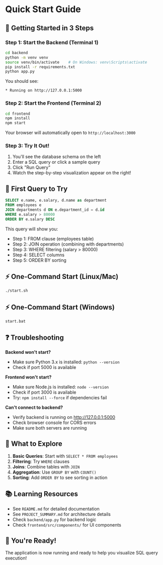 # Quick Start Guide

## 🚀 Getting Started in 3 Steps

### Step 1: Start the Backend (Terminal 1)

```bash
cd backend
python -m venv venv
source venv/bin/activate    # On Windows: venv\Scripts\activate
pip install -r requirements.txt
python app.py
```

You should see:
```
* Running on http://127.0.0.1:5000
```

### Step 2: Start the Frontend (Terminal 2)

```bash
cd frontend
npm install
npm start
```

Your browser will automatically open to `http://localhost:3000`

### Step 3: Try It Out!

1. You'll see the database schema on the left
2. Enter a SQL query or click a sample query
3. Click "Run Query"
4. Watch the step-by-step visualization appear on the right!

## 📝 First Query to Try

```sql
SELECT e.name, e.salary, d.name as department 
FROM employees e 
JOIN departments d ON e.department_id = d.id
WHERE e.salary > 80000
ORDER BY e.salary DESC
```

This query will show you:
- Step 1: FROM clause (employees table)
- Step 2: JOIN operation (combining with departments)
- Step 3: WHERE filtering (salary > 80000)
- Step 4: SELECT columns
- Step 5: ORDER BY sorting

## ⚡ One-Command Start (Linux/Mac)

```bash
./start.sh
```

## ⚡ One-Command Start (Windows)

```batch
start.bat
```

## ❓ Troubleshooting

**Backend won't start?**
- Make sure Python 3.x is installed: `python --version`
- Check if port 5000 is available

**Frontend won't start?**
- Make sure Node.js is installed: `node --version`
- Check if port 3000 is available
- Try: `npm install --force` if dependencies fail

**Can't connect to backend?**
- Verify backend is running on http://127.0.0.1:5000
- Check browser console for CORS errors
- Make sure both servers are running

## 🎯 What to Explore

1. **Basic Queries**: Start with `SELECT * FROM employees`
2. **Filtering**: Try `WHERE` clauses
3. **Joins**: Combine tables with `JOIN`
4. **Aggregation**: Use `GROUP BY` with `COUNT()`
5. **Sorting**: Add `ORDER BY` to see sorting in action

## 📚 Learning Resources

- See `README.md` for detailed documentation
- See `PROJECT_SUMMARY.md` for architecture details
- Check `backend/app.py` for backend logic
- Check `frontend/src/components/` for UI components

## 🎉 You're Ready!

The application is now running and ready to help you visualize SQL query execution!
